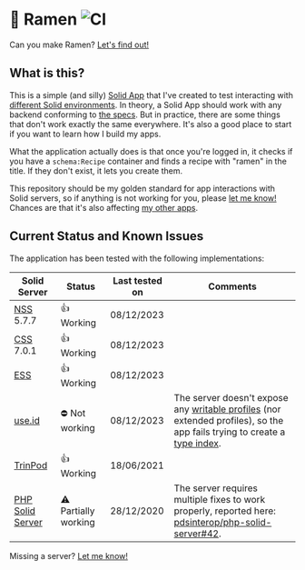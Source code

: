 # 🍜 Ramen ![CI](https://github.com/NoelDeMartin/ramen/actions/workflows/ci.yml/badge.svg)

Can you make Ramen? [Let's find out!](https://ramen.noeldemartin.com)

## What is this?

This is a simple (and silly) [Solid App](https://solidproject.org) that I've created to test interacting with [different Solid environments](#current-status-and-known-issues). In theory, a Solid App should work with any backend conforming to [the specs](https://solidproject.org/TR/). But in practice, there are some things that don't work exactly the same everywhere. It's also a good place to start if you want to learn how I build my apps.

What the application actually does is that once you're logged in, it checks if you have a `schema:Recipe` container and finds a recipe with "ramen" in the title. If they don't exist, it lets you create them.

This repository should be my golden standard for app interactions with Solid servers, so if anything is not working for you, please [let me know!](https://github.com/NoelDeMartin/ramen/issues/new) Chances are that it's also affecting [my other apps](https://github.com/search?q=org%3ANoelDeMartin%20topic%3Asolid-app&type=repositories).

## Current Status and Known Issues

The application has been tested with the following implementations:

<!-- prettier-ignore-start -->
| Solid Server                                                              | Status                      | Last tested on | Comments |
| ------------------------------------------------------------------------- | --------------------------- | -------------- | -------- |
| [NSS](https://github.com/solid/node-solid-server) 5.7.7                   | :thumbsup: Working          | 08/12/2023     |          |
| [CSS](https://github.com/CommunitySolidServer/CommunitySolidServer) 7.0.1 | :thumbsup: Working          | 08/12/2023     |          |
| [ESS](https://inrupt.com/products/enterprise-solid-server/)               | :thumbsup: Working          | 08/12/2023     |          |
| [use.id](https://use.id/)                                                 | :no_entry: Not working      | 08/12/2023     | The server doesn't expose any [writable profiles](https://solid.github.io/webid-profile/) (nor extended profiles), so the app fails trying to create a [type index](https://solid.github.io/type-indexes/). |
| [TrinPod](https://trinpod.us/)                                            | :thumbsup: Working          | 18/06/2021     |          |
| [PHP Solid Server](https://github.com/pdsinterop/php-solid-server)        | :warning: Partially working | 28/12/2020     | The server requires multiple fixes to work properly, reported here: [pdsinterop/php-solid-server#42](https://github.com/pdsinterop/php-solid-server/issues/42). |
<!-- prettier-ignore-end -->

Missing a server? [Let me know!](https://github.com/NoelDeMartin/ramen/issues/new)
